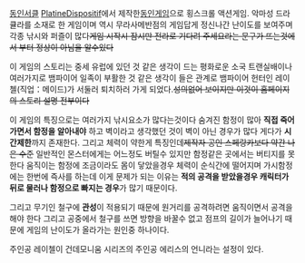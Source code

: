 [동인서클](%EB%8F%99%EC%9D%B8%EC%84%9C%ED%81%B4.md)
[PlatineDispositif](PlatineDispositif.md)에서 제작한[동인게임](%EB%8F%99%EC%9D%B8%20%EA%B2%8C%EC%9E%84.md)으로 횡스크롤 액션게임. 악마성 드라큘라를 소재로
한 게임이며 역시 무라사메반점의 게임답게 정신나간 난이도를 보여주며 각종 낚시와 퍼즐이 많다<del>게임 시작시 잠시만 전라로 기다려
주세요라는 문구가 뜨는것에서 부터 정상이 아님을 알수있다</del>

이 게임의 스토리는 중세 유럽에 있던 것 같은 생각이 드는 평화로운 소국 트랜실배이나 여러가지로 뱀파이어 일족이 부활한 것 같은 생각이 들은
관계로 뱀파이어 헌터인 레이첼(직업：메이드)가 서둘러 퇴치하러 가게 되었다.<del>성의없어 보이지만 이것이 홈페이지의 스토리 설명
전부이다</del>

이 게임의 특징으로는 여러가지 낚시요소가 많다는것이다 숨겨진 함정이 많아 **직접 죽어가면서 함정을 알아내야** 하고 벽이라고 생각했던 것이
벽이 아닌 경우가 많다 게다가 **시간제한**까지 존재한다. 그리고 체력이 약한게 특징인데<del>제작자 공인 스페랑카보다 약간 나은
수준</del> 일반적인 몬스터에게는 어느정도 버틸수 있지만 함정같은 곳에서는 버티지를 못한다 움직이는 함정에 조금이라도 몸이 닿았을경우
체력이 순식간에 떨어지며 가시함정에는 한번에 즉사를 하는데 이게 문제가 되는 이유는 **적의 공격을 받았을경우 캐릭터가 뒤로 물러나 함정으로
빠지는 경우**가 많기 때문이다.

그리고 무기인 철구에 **관성**이 적용되기 때문에 원거리를 공격하려면 움직이면서 공격을 해야 한다 그리고 공중에서 철구를 쓰면 방향을
바꿀수 없고 점프의 길이가 늘어나기 때문에 게임의 난이도가 올라가는 원인중 하나이다.

주인공 레이첼이 건데모니움 시리즈의 주인공 에리스의 언니라는 설정이 있다.  

